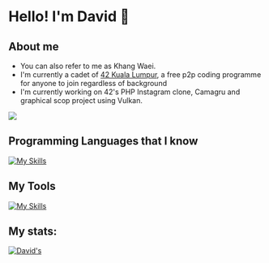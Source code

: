 # Hello! I'm David 👋

## About me
- You can also refer to me as Khang Waei.
- I'm currently a cadet of [42 Kuala Lumpur](https://42kl.edu.my/), a free p2p coding programme for anyone to join regardless of background
- I'm currently working on 42's PHP Instagram clone, Camagru and graphical scop project using Vulkan.

![](https://komarev.com/ghpvc/?username=davidwkw&color=orange&style=for-the-badge)

## Programming Languages that I know
[![My Skills](https://skillicons.dev/icons?i=c,cpp,ts,js,py,bash,tailwind,html,css)](https://skillicons.dev)

## My Tools
[![My Skills](https://skillicons.dev/icons?i=vscode,git,github,postman,postgres,bash,vim,linux,docker,react,nextjs,nginx)](https://skillicons.dev)

## My stats:
[![David's](https://github-readme-stats.vercel.app/api?username=davidwkw&theme=dark)](https://github.com/anuraghazra/github-readme-stats)
